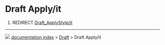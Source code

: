 # Draft Apply/it
1.  REDIRECT [Draft_ApplyStyle/it](Draft_ApplyStyle/it.md)



---
![](images/Button_right.svg) [documentation index](../README.md) > [Draft](Draft_Workbench.md) > Draft Apply/it
